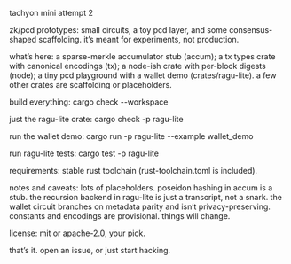tachyon mini attempt 2 

 zk/pcd prototypes: small circuits, a toy pcd layer, and some consensus-shaped scaffolding. it’s meant for experiments, not production.

what’s here: a sparse-merkle accumulator stub (accum); a tx types crate with canonical encodings (tx); a node-ish crate with per-block digests (node); a tiny pcd playground with a wallet demo (crates/ragu-lite). a few other crates are scaffolding or placeholders.

build everything:
cargo check --workspace

just the ragu-lite crate:
cargo check -p ragu-lite

run the wallet demo:
cargo run -p ragu-lite --example wallet_demo

run ragu-lite tests:
cargo test -p ragu-lite

requirements: stable rust toolchain (rust-toolchain.toml is included).

notes and caveats: lots of placeholders. poseidon hashing in accum is a stub. the recursion backend in ragu-lite is just a transcript, not a snark. the wallet circuit branches on metadata parity and isn’t privacy-preserving. constants and encodings are provisional. things will change.

license: mit or apache-2.0, your pick.

that’s it. open an issue, or just start hacking.
